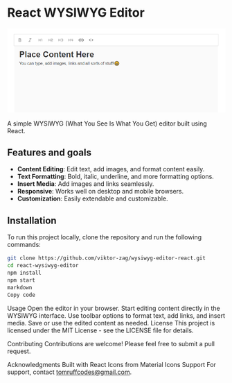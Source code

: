 # React WYSIWYG Editor

![React WYSIWYG Editor](wysiwyg-screenshot.png)

A simple WYSIWYG (What You See Is What You Get) editor built using React.

## Features and goals

- **Content Editing**: Edit text, add images, and format content easily.
- **Text Formatting**: Bold, italic, underline, and more formatting options.
- **Insert Media**: Add images and links seamlessly.
- **Responsive**: Works well on desktop and mobile browsers.
- **Customization**: Easily extendable and customizable.

## Installation

To run this project locally, clone the repository and run the following commands:

```bash
git clone https://github.com/viktor-zag/wysiwyg-editor-react.git
cd react-wysiwyg-editor
npm install
npm start
markdown
Copy code
```
Usage
Open the editor in your browser.
Start editing content directly in the WYSIWYG interface.
Use toolbar options to format text, add links, and insert media.
Save or use the edited content as needed.
License
This project is licensed under the MIT License - see the LICENSE file for details.

Contributing
Contributions are welcome! Please feel free to submit a pull request.

Acknowledgments
Built with React
Icons from Material Icons
Support
For support, contact tomruffcodes@gmail.com.